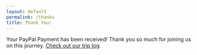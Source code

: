 ```yaml
---
layout: default
permalink: /thanks
title: Thank You!
---
```


Your PayPal Payment has been received! Thank you so much for joining us on this journey.
<a href="/log" class="link">Check out our trip log</a>.
